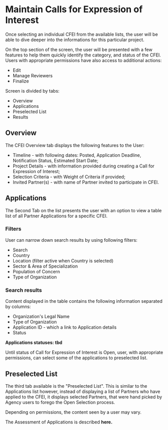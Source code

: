 # Maintain Calls for Expression of Interest

Once selecting an individual CFEI from the available lists, the user will be able to dive deeper into the informations for this particular project.

On the top section of the screen, the user will be presented with a few features to help them quickly identify the category, and status of the CFEI. Users with appropriate permissions have also access to additional actions:

* Edit
* Manage Reviewers
* Finalize

Screen is divided by tabs:

* Overview
* Applications
* Preselected List
* Results

## Overview

The CFEI Overview tab displays the following features to the User:

* Timeline - with following dates: Posted, Application Deadline, Notification Status, Estimated Start Date;
* Project Details - with information provided during creating a Call for Expression of Interest;
* Selection Criteria - with Weight of Criteria if provided;
* Invited Partner\(s\) - with name of Partner invited to participate in CFEI.

## Applications

The Second Tab on the list presents the user with an option to view a table list of all Partner Applications for a specific CFEI.

### Filters

User can narrow down search results by using following filters:

* Search
* Country
* Location \(filter active when Country is selected\)
* Sector & Area of Specialization
* Population of Concern
* Type of Organization

### Search results

Content displayed in the table contains the following information separated by columns:

* Organization's Legal Name
* Type of Organization
* Application ID - which a link to Application details
* Status

**Applications statuses: tbd**

Until status of Call for Expression of Interest is Open, user, with appropriate permissions, can select some of the applications to preselected list.

## Preselected List

The third tab available is the "Preselected List". This is similar to the Applications list however, instead of displaying a list of Partners who have applied to the CFEI, it displays selected Partners, that were hand picked by Agency users to forego the Open Selection process. 

Depending on permissions, the content seen by a user may vary. 

The Assessment of Applications is described **here.**





